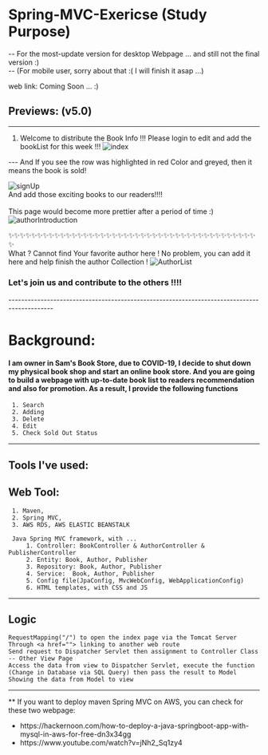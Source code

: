# Spring-MVC-Exericse  (Study Purpose)
-- For the most-update version for desktop Webpage ... and still not the final version :)  
-- (For mobile user, sorry about that :(   I will finish it asap ...)
     
web link: Coming Soon ... :)       

## Previews: (v5.0)
--------------------------------------------------------------------------------------------
1. Welcome to distribute the Book Info !!! Please login to edit and add the bookList for this week !!! 
![index](https://user-images.githubusercontent.com/79691025/155766179-cdf7d7f5-01ba-4a29-a2c2-8bcc105151c2.JPG)


--- And If you see the row was highlighted in red Color and greyed, then it means the book is sold! 
<br>

![signUp](https://user-images.githubusercontent.com/79691025/155766348-ea7a3e76-8ed2-46b9-a138-864eac40ff5a.JPG)
<br>
And add those exciting books to our readers!!!!
<br><br>
This page would become more prettier after a period of time :)
![authorIntroduction](https://user-images.githubusercontent.com/79691025/155766445-9a65cb26-b412-4fdf-a818-4f853ca0180f.JPG)


✨✨✨✨✨✨✨✨✨✨✨✨✨✨✨✨✨✨✨✨✨✨✨✨✨✨✨✨✨✨✨✨✨✨✨✨✨✨✨✨✨✨✨✨<br>
What ? Cannot find Your favorite author here ! No problem, you can add it here and help finish the author Collection !
![AuthorList](https://user-images.githubusercontent.com/79691025/155766519-11446794-9083-4fe0-bd0d-4de2a2cf6dfe.JPG)

<h3>Let's join us and contribute to the others !!!!</h3>
--------------------------------------------------------------------------------------------

# Background:

#### I am owner in Sam's Book Store, due to COVID-19, I decide to shut down my physical book shop and start an online book store. And you are going to build a webpage with up-to-date book list to readers recommendation and also for promotion. As a result, I provide the following functions
     1. Search
     2. Adding 
     3. Delete
     4. Edit
     5. Check Sold Out Status
     
---------------------------------------------------------------------------------------------
## Tools I've used:

## Web Tool: 
     1. Maven, 
     2. Spring MVC, 
     3. AWS RDS, AWS ELASTIC BEANSTALK

     Java Spring MVC framework, with ...
         1. Controller: BookController & AuthorController & PublisherController
         2. Entity: Book, Author, Publisher
         3. Repository: Book, Author, Publisher
         4. Service:  Book, Author, Publisher
         5. Config file(JpaConfig, MvcWebConfig, WebApplicationConfig)
         6. HTML templates, with CSS and JS 
   
-------------------------------------------------------------------------------------------

## Logic

    RequestMapping("/") to open the index page via the Tomcat Server
    Through <a href=""> linking to another web route 
    Send request to Dispatcher Servlet then assignment to Controller Class -- Other View Page
    Access the data from view to Dispatcher Servlet, execute the function (Change in Database via SQL Query) then pass the result to Model
    Showing the data from Model to view

-------------------------------------------------------------------------------------------

** If you want to deploy maven Spring MVC on AWS, you can check for these two webpage:
   <ul>
     <li> https://hackernoon.com/how-to-deploy-a-java-springboot-app-with-mysql-in-aws-for-free-dn3x34gg </li>
     <li> https://www.youtube.com/watch?v=jNh2_Sq1zy4 </li> 
   </ul>
